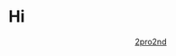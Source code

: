 # Hi


<div style="text-align:center">
<a href="https://wiki.bastelpichi.de/2pro2nd">2pro2nd</a>
</div>
